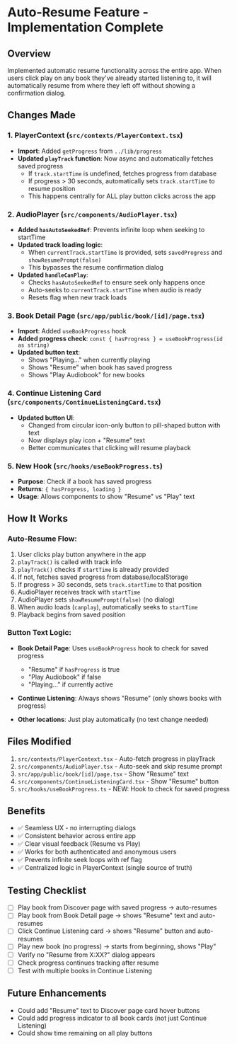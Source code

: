 # Auto-Resume Feature - Implementation Complete

## Overview

Implemented automatic resume functionality across the entire app. When users click play on any book they've already started listening to, it will automatically resume from where they left off without showing a confirmation dialog.

## Changes Made

### 1. PlayerContext (`src/contexts/PlayerContext.tsx`)

- **Import**: Added `getProgress` from `../lib/progress`
- **Updated `playTrack` function**: Now async and automatically fetches saved progress
  - If `track.startTime` is undefined, fetches progress from database
  - If progress > 30 seconds, automatically sets `track.startTime` to resume position
  - This happens centrally for ALL play button clicks across the app

### 2. AudioPlayer (`src/components/AudioPlayer.tsx`)

- **Added `hasAutoSeekedRef`**: Prevents infinite loop when seeking to startTime
- **Updated track loading logic**:
  - When `currentTrack.startTime` is provided, sets `savedProgress` and `showResumePrompt(false)`
  - This bypasses the resume confirmation dialog
- **Updated `handleCanPlay`**:
  - Checks `hasAutoSeekedRef` to ensure seek only happens once
  - Auto-seeks to `currentTrack.startTime` when audio is ready
  - Resets flag when new track loads

### 3. Book Detail Page (`src/app/public/book/[id]/page.tsx`)

- **Import**: Added `useBookProgress` hook
- **Added progress check**: `const { hasProgress } = useBookProgress(id as string)`
- **Updated button text**:
  - Shows "Playing..." when currently playing
  - Shows "Resume" when book has saved progress
  - Shows "Play Audiobook" for new books

### 4. Continue Listening Card (`src/components/ContinueListeningCard.tsx`)

- **Updated button UI**:
  - Changed from circular icon-only button to pill-shaped button with text
  - Now displays play icon + "Resume" text
  - Better communicates that clicking will resume playback

### 5. New Hook (`src/hooks/useBookProgress.ts`)

- **Purpose**: Check if a book has saved progress
- **Returns**: `{ hasProgress, loading }`
- **Usage**: Allows components to show "Resume" vs "Play" text

## How It Works

### Auto-Resume Flow:

1. User clicks play button anywhere in the app
2. `playTrack()` is called with track info
3. `playTrack()` checks if `startTime` is already provided
4. If not, fetches saved progress from database/localStorage
5. If progress > 30 seconds, sets `track.startTime` to that position
6. AudioPlayer receives track with `startTime`
7. AudioPlayer sets `showResumePrompt(false)` (no dialog)
8. When audio loads (`canplay`), automatically seeks to `startTime`
9. Playback begins from saved position

### Button Text Logic:

- **Book Detail Page**: Uses `useBookProgress` hook to check for saved progress
  - "Resume" if `hasProgress` is true
  - "Play Audiobook" if false
  - "Playing..." if currently active

- **Continue Listening**: Always shows "Resume" (only shows books with progress)

- **Other locations**: Just play automatically (no text change needed)

## Files Modified

1. `src/contexts/PlayerContext.tsx` - Auto-fetch progress in playTrack
2. `src/components/AudioPlayer.tsx` - Auto-seek and skip resume prompt
3. `src/app/public/book/[id]/page.tsx` - Show "Resume" text
4. `src/components/ContinueListeningCard.tsx` - Show "Resume" button
5. `src/hooks/useBookProgress.ts` - NEW: Hook to check for saved progress

## Benefits

- ✅ Seamless UX - no interrupting dialogs
- ✅ Consistent behavior across entire app
- ✅ Clear visual feedback (Resume vs Play)
- ✅ Works for both authenticated and anonymous users
- ✅ Prevents infinite seek loops with ref flag
- ✅ Centralized logic in PlayerContext (single source of truth)

## Testing Checklist

- [ ] Play book from Discover page with saved progress → auto-resumes
- [ ] Play book from Book Detail page → shows "Resume" text and auto-resumes
- [ ] Click Continue Listening card → shows "Resume" button and auto-resumes
- [ ] Play new book (no progress) → starts from beginning, shows "Play"
- [ ] Verify no "Resume from X:XX?" dialog appears
- [ ] Check progress continues tracking after resume
- [ ] Test with multiple books in Continue Listening

## Future Enhancements

- Could add "Resume" text to Discover page card hover buttons
- Could add progress indicator to all book cards (not just Continue Listening)
- Could show time remaining on all play buttons
